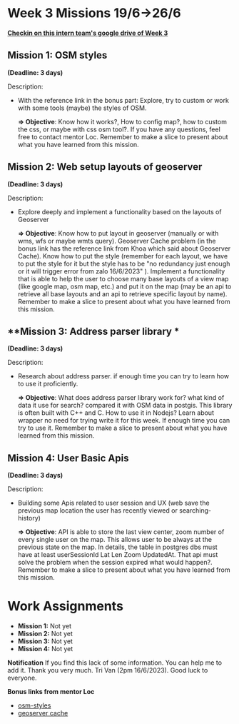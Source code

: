 # **Week 3 Missions 19/6->26/6**

**[Checkin on this intern team's google drive of Week 3](https://docs.google.com/spreadsheets/d/1pmXoyhfSgix3a2zq8Ud1LYfidF0I3x0ANpQIF2369Sc/edit#gid=462069141)**


## **Mission 1: OSM styles**

**(Deadline: 3 days)**

Description:
- With the reference link in the bonus part: Explore, try to custom or work with some tools (maybe) the styles of OSM.

  **=> Objective**: Know how it works?, How to config map?, 
  how to custom the css, or maybe with css osm tool?. If you have any questions, feel free to contact mentor Loc.
  Remember to make a slice to present about what you have learned from this mission.


## **Mission 2: Web setup layouts of geoserver**

**(Deadline: 3 days)**

Description:
- Explore deeply and implement a functionality based on the layouts of Geoserver

  **=> Objective**: Know how to put layout in geoserver (manually or with wms, wfs or maybe wmts query). Geoserver Cache problem (in the bonus link has the reference link from Khoa which said about Geoserver Cache). Know how to put the style (remember for each layout, we have to put the style for it but the style has to be "no redundancy just enough or it will trigger error from zalo 16/6/2023" ). Implement a functionality that is able to help the user to choose many base layouts of a view map (like google map, osm map, etc.) and put it on the map (may be an api to retrieve all base layouts and an api to retrieve specific layout by name). Remember to make a slice to present about what you have learned from this mission.


## **Mission 3: Address parser library *

**(Deadline: 3 days)**

Description:
-   Research about address parser. if enough time you can try to learn how to use it proficiently.
  
    **=> Objective**: What does address parser library work for? what kind of data it use for search? compared it with
    OSM data in postgis. This library is often built with C++ and C. How to use it in Nodejs? Learn about wrapper no need for trying write it for this week. If enough time you can try to use it. Remember to make a slice to present about what you have learned from this mission. 


## **Mission 4: User Basic Apis**

**(Deadline: 3 days)**

Description: 
-   Building some Apis related to user session and UX (web save the previous map location the user has recently viewed or searching-history)
  
    **=> Objective**: API is able to store the last view center, zoom number of every single user on the map. This allows user to be always at the previous state on the map. In details, the table in postgres dbs must have at least userSessionId Lat Len Zoom UpdatedAt. That api must solve the problem when the session expired what would happen?. Remember to make a slice to present about what you have learned from this mission.

# **Work Assignments**

-   **Mission 1:** Not yet
-   **Mission 2:** Not yet
-   **Mission 3:** Not yet
-   **Mission 4:** Not yet

**Notification** If you find this lack of some information. You can help me to add it. Thank you very much. Tri Van (2pm 16/6/2023). Good luck to everyone. 

**Bonus links from mentor Loc**
- [osm-styles](https://github.com/geosolutions-it/osm-styles)
- [geoserver cache](https://www.youtube.com/watch?v=7Xk4FoDZAIo)